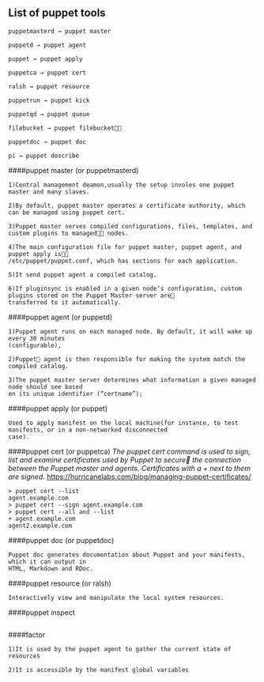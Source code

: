 ## List of puppet tools

```
puppetmasterd → puppet master

puppetd → puppet agent

puppet → puppet apply

puppetca → puppet cert

ralsh → puppet resource

puppetrun → puppet kick

puppetqd → puppet queue

filebucket → puppet filebucket􀀀􀀀

puppetdoc → puppet doc

pi → puppet describe
```
####puppet master (or puppetmasterd)
```
1)Central management deamon,usually the setup involes one puppet master and many slaves.

2)By default, puppet master operates a certificate authority, which can be managed using puppet cert.

3)Puppet master serves compiled configurations, files, templates, and custom plugins to managed􀀀􀀀 nodes.

4)The main configuration file for puppet master, puppet agent, and puppet apply is􀀀􀀀
/etc/puppet/puppet.conf, which has sections for each application.

5)It send puppet agent a compiled catalog.

6)If pluginsync is enabled in a given nodeʼs configuration, custom plugins stored on the Puppet Master server are􀀀
transferred to it automatically.

```

####puppet agent (or puppetd)
```
1)Puppet agent runs on each managed node. By default, it will wake up every 30 minutes
(configurable),

2)Puppet􀀀 agent is then responsible for making the system match the compiled catalog.

3)The puppet master server determines what information a given managed node should see based
on its unique identifier (“certname”);
```

####puppet apply (or puppet)
```
Used to apply manifest on the local machine(for instance, to test manifests, or in a non-networked disconnected
case).
```

####puppet cert (or puppetca)
*The puppet cert command is used to sign, list and examine certificates used by Puppet to secure􀀀
the connection between the Puppet master and agents.*
*Certificates with a + next to them are signed.*
https://hurricanelabs.com/blog/managing-puppet-certificates/
```
> puppet cert --list
agent.example.com
> puppet cert --sign agent.example.com
> puppet cert --all and --list
+ agent.example.com
agent2.example.com

```
####puppet doc (or puppetdoc)
```
Puppet doc generates documentation about Puppet and your manifests, which it can output in
HTML, Markdown and RDoc.
```
####puppet resource (or ralsh)
```
Interactively view and manipulate the local system resources.
```
####puppet inspect
```

```
####factor
```
1)It is used by the puppet agent to gather the current state of resources

2)It is accessible by the manifest global variables
```
